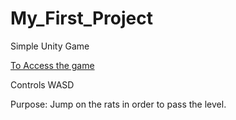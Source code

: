 # My_First_Project
Simple Unity Game

[To Access the game](https://gcanidemir.github.io/My_First_Game/)

Controls WASD

Purpose: Jump on the rats in order to pass the level.
